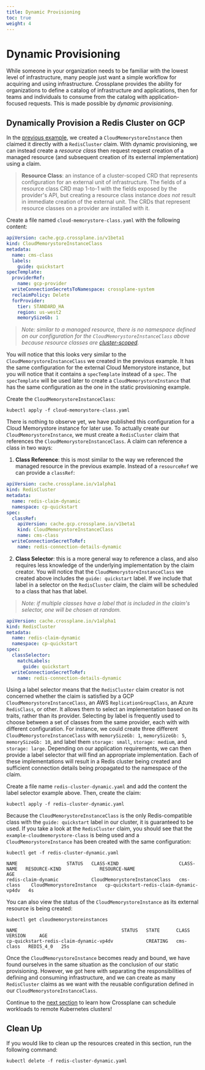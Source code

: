 ```yaml
---
title: Dynamic Provisioning
toc: true
weight: 4
---
```


# Dynamic Provisioning

While someone in your organization needs to be familiar with the lowest level of
infrastructure, many people just want a simple workflow for acquiring and using
infrastructure. Crossplane provides the ability for organizations to define a
catalog of infrastructure and applications, then for teams and individuals to
consume from the catalog with application-focused requests. This is made
possible by *dynamic provisioning*.

## Dynamically Provision a Redis Cluster on GCP

In the [previous example](static.md), we created a `CloudMemorystoreInstance`
then claimed it directly with a `RedisCluster` claim. With dynamic provisioning,
we can instead create a *resource class* then request request creation of a
managed resource (and subsequent creation of its external implementation) using
a claim.

> **Resource Class**: an instance of a cluster-scoped CRD that represents
> configuration for an external unit of infrastructure. The fields of a resource
> class CRD map 1-to-1 with the fields exposed by the provider's API, but
> creating a resource class instance *does not* result in immediate creation of
> the external unit. The CRDs that represent resource classes on a provider are
> installed with it.

Create a file named `cloud-memorystore-class.yaml` with the following content:

```yaml
apiVersion: cache.gcp.crossplane.io/v1beta1
kind: CloudMemorystoreInstanceClass
metadata:
  name: cms-class
  labels:
    guide: quickstart
specTemplate:
  providerRef:
    name: gcp-provider
  writeConnectionSecretsToNamespace: crossplane-system
  reclaimPolicy: Delete
  forProvider:
    tier: STANDARD_HA
    region: us-west2
    memorySizeGb: 1
```

> *Note: similar to a managed resource, there is no namespace defined on our
> configuration for the `CloudMemorystoreInstanceClass` above because resource
> classes are
> [cluster-scoped](https://kubernetes.io/docs/tasks/access-kubernetes-api/custom-resources/custom-resource-definitions/#create-a-customresourcedefinition).*

You will notice that this looks very similar to the
`CloudMemorystoreInstanceClass` we created in the previous example. It has the
same configuration for the external Cloud Memorystore instance, but you will
notice that it contains a `specTemplate` instead of a `spec`. The `specTemplate`
will be used later to create a `CloudMemorystoreInstance` that has the same
configuration as the one in the static provisioning example.

Create the `CloudMemorystoreInstanceClass`:

```
kubectl apply -f cloud-memorystore-class.yaml
```

There is nothing to observe yet, we have published this configuration for a
Cloud Memorystore instance for later use. To actually create our
`CloudMemorystoreInstance`, we must create a `RedisCluster` claim that
references the `CloudMemorystoreInstanceClass`. A claim can reference a class in
two ways:

1. **Class Reference**: this is most similar to the way we referenced the
   managed resource in the previous example. Instead of a `resourceRef` we can
   provide a `classRef`:

```yaml
apiVersion: cache.crossplane.io/v1alpha1
kind: RedisCluster
metadata:
  name: redis-claim-dynamic
  namespace: cp-quickstart
spec:
  classRef:
    apiVersion: cache.gcp.crossplane.io/v1beta1
    kind: CloudMemorystoreInstanceClass
    name: cms-class
  writeConnectionSecretToRef:
    name: redis-connection-details-dynamic
```

2. **Class Selector**: this is a more general way to reference a class, and also
   requires less knowledge of the underlying implementation by the claim
   creator. You will notice that the `CloudMemorystoreInstanceClass` we created
   above includes the `guide: quickstart` label. If we include that label in a
   selector on the `RedisCluster` claim, the claim will be scheduled to a class
   that has that label.

> *Note: if multiple classes have a label that is included in the claim's
> selector, one will be chosen at random.*

```yaml
apiVersion: cache.crossplane.io/v1alpha1
kind: RedisCluster
metadata:
  name: redis-claim-dynamic
  namespace: cp-quickstart
spec:
  classSelector:
    matchLabels:
      guide: quickstart
  writeConnectionSecretToRef:
    name: redis-connection-details-dynamic
```

Using a label selector means that the `RedisCluster` claim creator is not
concerned whether the claim is satisfied by a GCP
`CloudMemorystoreInstanceClass`, an AWS `ReplicationGroupClass`, an Azure
`RedisClass`, or other. It allows them to select an implementation based on its
traits, rather than its provider. Selecting by label is frequently used to
choose between a set of classes from the same provider, each with with different
configuration. For instance, we could create three different
`CloudMemorystoreInstanceClass` with `memorySizeGb: 1`, `memorySizeGb: 5`,
`memorySizeGb: 10`, and label them `storage: small`, `storage: medium`, and
`storage: large`. Depending on our application requirements, we can then provide
a label selector that will find an appropriate implementation. Each of these
implementations will result in a Redis cluster being created and sufficient
connection details being propagated to the namespace of the claim.

Create a file name `redis-cluster-dynamic.yaml` and add the content the label
selector example above. Then, create the claim:

```
kubectl apply -f redis-cluster-dynamic.yaml
```

Because the `CloudMemorystoreInstanceClass` is the only Redis-compatible class
with the `guide: quickstart` label in our cluster, it is guaranteed to be used.
If you take a look at the `RedisCluster` claim, you should see that the
`example-cloudmemorystore-class` is being used and a `CloudMemorystoreInstance`
has been created with the same configuration:

```
kubectl get -f redis-cluster-dynamic.yaml
```

```
NAME                  STATUS   CLASS-KIND                      CLASS-NAME   RESOURCE-KIND              RESOURCE-NAME                             AGE
redis-claim-dynamic            CloudMemorystoreInstanceClass   cms-class    CloudMemorystoreInstance   cp-quickstart-redis-claim-dynamic-vp4dv   4s
```

You can also view the status of the `CloudMemorystoreInstance` as its external
resource is being created:

```
kubectl get cloudmemorystoreinstances
```

```
NAME                                      STATUS   STATE      CLASS       VERSION     AGE
cp-quickstart-redis-claim-dynamic-vp4dv            CREATING   cms-class   REDIS_4_0   25s
```

Once the `CloudMemorystoreInstance` becomes ready and bound, we have found
ourselves in the same situation as the conclusion of our static provisioning.
However, we got here with separating the responsibilities of defining and
consuming infrastructure, and we can create as many `RedisCluster` claims as we
want with the reusable configuration defined in our
`CloudMemorystoreInstanceClass`.

Continue to the [next section](workload.md) to learn how Crossplane can
schedule workloads to remote Kubernetes clusters!

## Clean Up

If you would like to clean up the resources created in this section, run the
following command:

```
kubectl delete -f redis-cluster-dynamic.yaml
```
